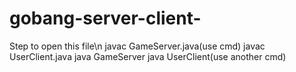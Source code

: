 # gobang-server-client-

Step to open this file\n
javac GameServer.java(use cmd)
javac UserClient.java
java GameServer
java UserClient(use another cmd)
